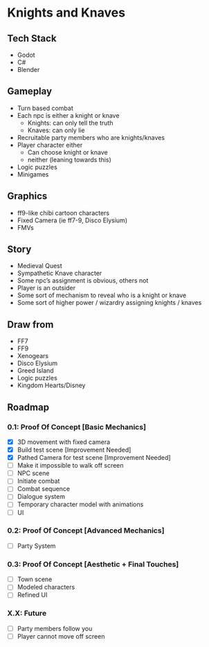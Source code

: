 # Knights and Knaves
 
## Tech Stack
- Godot 
- C#
- Blender 

## Gameplay
- Turn based combat
- Each npc is either a knight or knave
  - Knights: can only tell the truth
  - Knaves: can only lie
- Recruitable party members who are knights/knaves
- Player character either
  - Can choose knight or knave
  - neither (leaning towards this)
- Logic puzzles
- Minigames

## Graphics
- ff9-like chibi cartoon characters
- Fixed Camera (ie ff7-9, Disco Elysium)
- FMVs

## Story
- Medieval Quest
- Sympathetic Knave character 
- Some npc’s assignment is obvious, others not
- Player is an outsider
- Some sort of mechanism to reveal who is a knight or knave
- Some sort of higher power / wizardry assigning knights / knaves

## Draw from
- FF7
- FF9
- Xenogears
- Disco Elysium
- Greed Island
- Logic puzzles
- Kingdom Hearts/Disney

## Roadmap
### 0.1: Proof Of Concept [Basic Mechanics]
- [X] 3D movement with fixed camera
- [X] Build test scene [Improvement Needed]
- [X] Pathed Camera for test scene [Improvement Needed]
- [ ] Make it impossible to walk off screen
- [ ] NPC scene
- [ ] Initiate combat
- [ ] Combat sequence
- [ ] Dialogue system
- [ ] Temporary character model with animations
- [ ] UI
### 0.2: Proof Of Concept [Advanced Mechanics]
- [ ] Party System
### 0.3: Proof Of Concept [Aesthetic + Final Touches]
- [ ] Town scene
- [ ] Modeled characters
- [ ] Refined UI
### X.X: Future
- [ ] Party members follow you
- [ ] Player cannot move off screen
